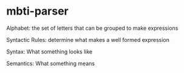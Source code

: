 # mbti-parser

Alphabet: the set of letters that can be grouped to make expressions

Syntactic Rules: determine what makes a well formed expression

Syntax: What something looks like

Semantics: What something means